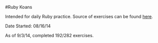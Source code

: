 #Ruby Koans

Intended for daily Ruby practice. Source of exercises can be found [here](http://rubykoans.com/).

Date Started: 08/16/14

As of 9/3/14, completed 192/282 exercises.
